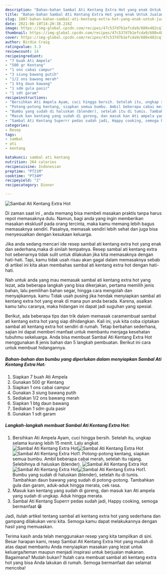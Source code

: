 ```yaml
---
description: "Bahan-bahan Sambal Ati Kentang Extra Hot yang enak Untuk Jualan"
title: "Bahan-bahan Sambal Ati Kentang Extra Hot yang enak Untuk Jualan"
slug: 1087-bahan-bahan-sambal-ati-kentang-extra-hot-yang-enak-untuk-jualan
date: 2021-06-10T14:20:38.216Z
image: https://img-global.cpcdn.com/recipes/47c537d7b1efcda9/680x482cq70/sambal-ati-kentang-extra-hot-foto-resep-utama.jpg
thumbnail: https://img-global.cpcdn.com/recipes/47c537d7b1efcda9/680x482cq70/sambal-ati-kentang-extra-hot-foto-resep-utama.jpg
cover: https://img-global.cpcdn.com/recipes/47c537d7b1efcda9/680x482cq70/sambal-ati-kentang-extra-hot-foto-resep-utama.jpg
author: Birdie Craig
ratingvalue: 3.3
reviewcount: 14
recipeingredient:
- "7 buah Ati Ampela"
- "500 gr Kentang"
- "1 ons cabai campur"
- "3 siung bawang putih"
- "1/2 ons bawang merah"
- "1 btg daun bawang"
- "1 sdm gula pasir"
- "1 sdt garam"
recipeinstructions:
- "Bersihkan Ati Ampela Ayam, cuci hingga bersih. Setelah itu, ungkap selama kurang lebih 15 menit. Lalu angkat."
- "Potong-potong kentang, siapkan semua bumbu. Ambil beberapa cabai merah, setelah itu rajang. Selebihnya di haluskan (blender)."
- "Bumbu yang sudah di haluskan (blender), setelah itu di tumis. Tambahkan daun bawang yang sudah di potong-potong. Tambahkan gula dan garam, aduk-aduk hingga merata, cek rasa."
- "Masuk kan kentang yang sudah di goreng, dan masuk kan Ati ampela yang sudah di ungkap. Aduk hingga merata."
- "Sambal Ati Kentang Superrr pedas sudah jadi, Happy cooking, semoga bermanfaat 😁"
categories:
- Resep
tags:
- sambal
- ati
- kentang

katakunci: sambal ati kentang 
nutrition: 264 calories
recipecuisine: Indonesian
preptime: "PT21M"
cooktime: "PT34M"
recipeyield: "2"
recipecategory: Dinner

---
```



![Sambal Ati Kentang Extra Hot](https://img-global.cpcdn.com/recipes/47c537d7b1efcda9/680x482cq70/sambal-ati-kentang-extra-hot-foto-resep-utama.jpg)

Di zaman  saat ini , anda memang bisa membeli masakan praktis tanpa harus repot memasaknya dulu. Namun, bagi anda yang ingin memberikan masakan eksklusif pada orang tercinta, maka kamu memang lebih bagus memasaknya sendiri. Pasalnya, memasak sendiri lebih sehat dan juga bisa menyesuaikan dengan kesukaan keluarga.

Jika anda sedang mencari ide resep sambal ati kentang extra hot yang enak dan sederhana,maka di sinilah tempatnya. Resep sambal ati kentang extra hot  sebenarnya tidak sulit untuk dilakukan jika kita memasaknya dengan hati-hati. Tapi, kamu tidak usah risau akan gagal dalam memasaknya 
sebab di artikel ini kita akan membahas sambal ati kentang extra hot dengan hati-hati.  



Nah untuk anda yang mau memasak sambal ati kentang extra hot yang lezat, ada beberapa langkah yang bisa dikerjakan, pertama memilih jenis bahan, lalu pemilihan bahan segar, hingga cara mengolah dan menyajikannya. kamu Tidak usah pusing jika hendak menyiapkan sambal ati kentang extra hot yang enak di mana pun anda berada. Karena, asalkan kamu  tahu caranya, maka hidangan ini dapat jadi suguhan yang spesial.

Berikut, ada beberapa tips dan trik dalam memasak caramembuat sambal ati kentang extra hot yang siap dihidangkan. Kali ini, yuk kita coba ciptakan sambal ati kentang extra hot sendiri di rumah. Tetap berbahan sederhana, sajian ini dapat memberi manfaat untuk membantu menjaga kesehatan tubuhmu sekeluarga. Anda bisa membuat Sambal Ati Kentang Extra Hot menggunakan 8 jenis bahan dan 5 langkah pembuatan. Berikut ini cara untuk membuat hidangannya.

<!--inarticleads1-->

##### Bahan-bahan dan bumbu yang diperlukan dalam menyiapkan Sambal Ati Kentang Extra Hot:

1. Siapkan 7 buah Ati Ampela
1. Gunakan 500 gr Kentang
1. Siapkan 1 ons cabai campur
1. Gunakan 3 siung bawang putih
1. Sediakan 1/2 ons bawang merah
1. Siapkan 1 btg daun bawang
1. Sediakan 1 sdm gula pasir
1. Gunakan 1 sdt garam




<!--inarticleads2-->

##### Langkah-langkah membuat Sambal Ati Kentang Extra Hot:

1. Bersihkan Ati Ampela Ayam, cuci hingga bersih. Setelah itu, ungkap selama kurang lebih 15 menit. Lalu angkat.
<img src="https://img-global.cpcdn.com/steps/16072a396d8a7419/160x128cq70/sambal-ati-kentang-extra-hot-langkah-memasak-1-foto.jpg" alt="Sambal Ati Kentang Extra Hot"><img src="https://img-global.cpcdn.com/steps/128dbdca3c0d2ff9/160x128cq70/sambal-ati-kentang-extra-hot-langkah-memasak-1-foto.jpg" alt="Sambal Ati Kentang Extra Hot"><img src="https://img-global.cpcdn.com/steps/65da7f1723b39468/160x128cq70/sambal-ati-kentang-extra-hot-langkah-memasak-1-foto.jpg" alt="Sambal Ati Kentang Extra Hot">1. Potong-potong kentang, siapkan semua bumbu. Ambil beberapa cabai merah, setelah itu rajang. Selebihnya di haluskan (blender).
<img src="https://img-global.cpcdn.com/steps/1e1f7cfade6f4579/160x128cq70/sambal-ati-kentang-extra-hot-langkah-memasak-2-foto.jpg" alt="Sambal Ati Kentang Extra Hot"><img src="https://img-global.cpcdn.com/steps/cbbcf277b7291f67/160x128cq70/sambal-ati-kentang-extra-hot-langkah-memasak-2-foto.jpg" alt="Sambal Ati Kentang Extra Hot"><img src="https://img-global.cpcdn.com/steps/d826866856927ed8/160x128cq70/sambal-ati-kentang-extra-hot-langkah-memasak-2-foto.jpg" alt="Sambal Ati Kentang Extra Hot">1. Bumbu yang sudah di haluskan (blender), setelah itu di tumis. Tambahkan daun bawang yang sudah di potong-potong. Tambahkan gula dan garam, aduk-aduk hingga merata, cek rasa.
1. Masuk kan kentang yang sudah di goreng, dan masuk kan Ati ampela yang sudah di ungkap. Aduk hingga merata.
1. Sambal Ati Kentang Superrr pedas sudah jadi, Happy cooking, semoga bermanfaat 😁




Jadi, itulah artikel tentang  sambal ati kentang extra hot  yang sederhana dan gampang dilakukan versi kita. Semoga kamu dapat melakukannya dengan hasil yang memuaskan. 

Terima kasih anda telah menggunakan resep yang kita tampilkan di sini. Besar harapan kami, resep  Sambal Ati Kentang Extra Hot yang mudah di atas dapat membantu Anda menyiapkan masakan yang lezat untuk keluarga/teman maupun menjadi inspirasi untuk berjualan makanan. Bagaimana? Mudah bukan? Itulah cara membuat sambal ati kentang extra hot yang bisa Anda lakukan di rumah. Semoga bermanfaat dan selamat mencoba!

